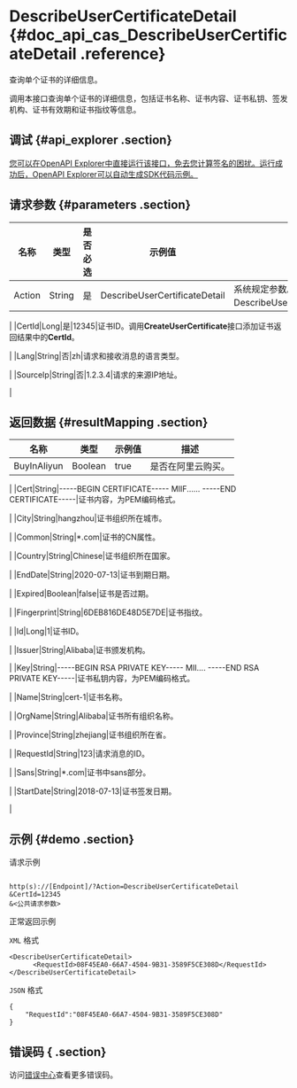 # DescribeUserCertificateDetail {#doc_api_cas_DescribeUserCertificateDetail .reference}

查询单个证书的详细信息。

调用本接口查询单个证书的详细信息，包括证书名称、证书内容、证书私钥、签发机构、证书有效期和证书指纹等信息。

## 调试 {#api_explorer .section}

[您可以在OpenAPI Explorer中直接运行该接口，免去您计算签名的困扰。运行成功后，OpenAPI Explorer可以自动生成SDK代码示例。](https://api.aliyun.com/#product=cas&api=DescribeUserCertificateDetail&type=RPC&version=2018-07-13)

## 请求参数 {#parameters .section}

|名称|类型|是否必选|示例值|描述|
|--|--|----|---|--|
|Action|String|是|DescribeUserCertificateDetail|系统规定参数。取值：DescribeUserCertificateDetail。

 |
|CertId|Long|是|12345|证书ID。调用**CreateUserCertificate**接口添加证书返回结果中的**CertId**。

 |
|Lang|String|否|zh|请求和接收消息的语言类型。

 |
|SourceIp|String|否|1.2.3.4|请求的来源IP地址。

 |

## 返回数据 {#resultMapping .section}

|名称|类型|示例值|描述|
|--|--|---|--|
|BuyInAliyun|Boolean|true|是否在阿里云购买。

 |
|Cert|String|-----BEGIN CERTIFICATE----- MIIF...... -----END CERTIFICATE-----|证书内容，为PEM编码格式。

 |
|City|String|hangzhou|证书组织所在城市。

 |
|Common|String|\*.com|证书的CN属性。

 |
|Country|String|Chinese|证书组织所在国家。

 |
|EndDate|String|2020-07-13|证书到期日期。

 |
|Expired|Boolean|false|证书是否过期。

 |
|Fingerprint|String|6DEB816DE48D5E7DE|证书指纹。

 |
|Id|Long|1|证书ID。

 |
|Issuer|String|Alibaba|证书颁发机构。

 |
|Key|String|-----BEGIN RSA PRIVATE KEY----- MII.... -----END RSA PRIVATE KEY-----|证书私钥内容，为PEM编码格式。

 |
|Name|String|cert-1|证书名称。

 |
|OrgName|String|Alibaba|证书所有组织名称。

 |
|Province|String|zhejiang|证书组织所在省。

 |
|RequestId|String|123|请求消息的ID。

 |
|Sans|String|\*.com|证书中sans部分。

 |
|StartDate|String|2018-07-13|证书签发日期。

 |

## 示例 {#demo .section}

请求示例

``` {#request_demo}

http(s)://[Endpoint]/?Action=DescribeUserCertificateDetail
&CertId=12345
&<公共请求参数>

```

正常返回示例

`XML` 格式

``` {#xml_return_success_demo}
<DescribeUserCertificateDetail>
	  <RequestId>08F45EA0-66A7-4504-9B31-3589F5CE308D</RequestId>
</DescribeUserCertificateDetail>
```

`JSON` 格式

``` {#json_return_success_demo}
{
	"RequestId":"08F45EA0-66A7-4504-9B31-3589F5CE308D"
}
```

## 错误码 { .section}

访问[错误中心](https://error-center.aliyun.com/status/product/cas)查看更多错误码。

